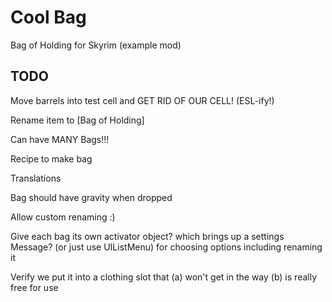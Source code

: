 # Cool Bag

Bag of Holding for Skyrim (example mod)

## TODO

Move barrels into test cell and GET RID OF OUR CELL! (ESL-ify!)

Rename item to [Bag of Holding]

Can have MANY Bags!!!

Recipe to make bag

Translations

Bag should have gravity when dropped

Allow custom renaming :)

Give each bag its own activator object? which brings up a settings Message?
(or just use UIListMenu) for choosing options including renaming it

Verify we put it into a clothing slot that (a) won't get in the way
                                           (b) is really free for use